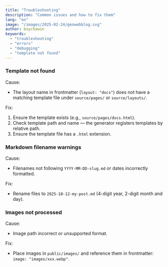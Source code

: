 ```yaml
---
title: "Troubleshooting"
description: "Common issues and how to fix them"
lang: "en"
image: "/images/2025-02-24/genwebblog.svg"
author: boychawin
keywords:
  - "troubleshooting"
  - "errors"
  - "debugging"
  - "template not found"
---
```



### Template not found

Cause:

- The layout name in frontmatter (`layout: "docs"`) does not have a matching template file under `source/pages/` or `source/layouts/`.

Fix:

1. Ensure the template exists (e.g., `source/pages/docs.html`).
2. Check template path and name — the generator registers templates by relative path.
3. Ensure the template file has a `.html` extension.

### Markdown filename warnings

Cause:

- Filenames not following `YYYY-MM-DD-slug.md` or dates incorrectly formatted.

Fix:

- Rename files to `2025-10-12-my-post.md` (4-digit year, 2-digit month and day).

### Images not processed

Cause:

- Image path incorrect or unsupported format.

Fix:

- Place images in `public/images/` and reference them in frontmatter: `image: "images/xxx.webp"`.

